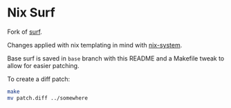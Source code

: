 # Nix Surf

Fork of [surf](https://surf.suckless.org/).

Changes applied with nix templating in mind with [nix-system](https://github.com/Evertras/nix-systems).

Base surf is saved in `base` branch with this README and a Makefile tweak to allow for easier patching.

To create a diff patch:

```bash
make
mv patch.diff ../somewhere
```
